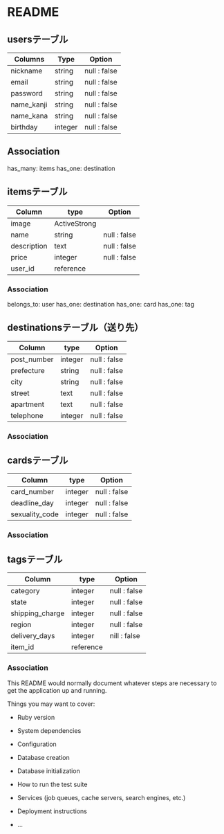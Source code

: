 # README

## usersテーブル

| Columns    | Type    | Option       |
|------------|---------|--------------|
| nickname   | string  | null : false |
| email      | string  | null : false |
| password   | string  | null : false |
| name_kanji | string  | null : false |
| name_kana  | string  | null : false |
| birthday   | integer | null : false |

## Association

has_many: items
has_one: destination


## itemsテーブル

| Column      | type         | Option       |
|-------------|--------------|--------------|
| image       | ActiveStrong |              |
| name        | string       | null : false |
| description | text         | null : false |
| price       | integer      | null : false |
| user_id     | reference    |              |

### Association

belongs_to: user
has_one: destination
has_one: card
has_one: tag


## destinationsテーブル（送り先）

| Column      | type    | Option       |
|-------------|---------|--------------|
| post_number | integer | null : false |
| prefecture  | string  | null : false |
| city        | string  | null : false |
| street      | text    | null : false |
| apartment   | text    | null : false |
| telephone   | integer | null : false |

### Association

## cardsテーブル

| Column         | type    | Option       |
|----------------|---------|--------------|
| card_number    | integer | null : false |
| deadline_day   | integer | null : false |
| sexuality_code | integer | null : false |

### Association


## tagsテーブル

| Column          | type      | Option       |
|-----------------|-----------|--------------|
| category        | integer   | null : false |
| state           | integer   | null : false |
| shipping_charge | integer   | null : false |
| region          | integer   | null : false |
| delivery_days   | integer   | nill : false |
| item_id         | reference |              |

### Association


This README would normally document whatever steps are necessary to get the
application up and running.

Things you may want to cover:

* Ruby version

* System dependencies

* Configuration

* Database creation

* Database initialization

* How to run the test suite

* Services (job queues, cache servers, search engines, etc.)

* Deployment instructions

* ...
